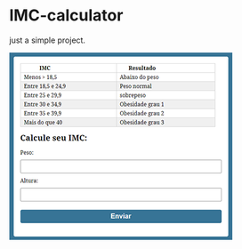 # IMC-calculator
just a simple project.

![IMC cal](https://github.com/ArthurMaciel95/IMC-calculate/blob/master/imggitIMC.png)
